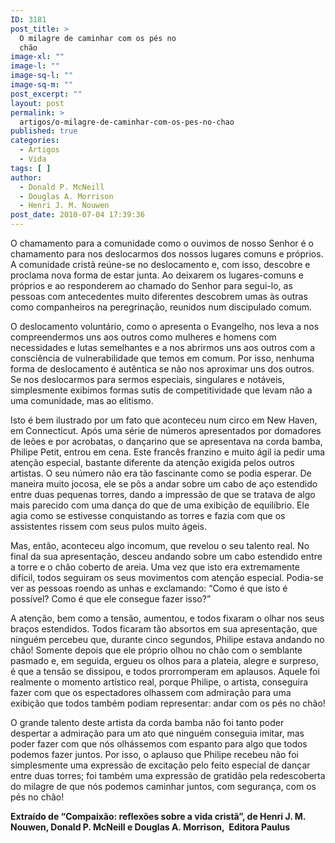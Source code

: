 ```yaml
---
ID: 3181
post_title: >
  O milagre de caminhar com os pés no
  chão
image-xl: ""
image-l: ""
image-sq-l: ""
image-sq-m: ""
post_excerpt: ""
layout: post
permalink: >
  artigos/o-milagre-de-caminhar-com-os-pes-no-chao
published: true
categories:
  - Artigos
  - Vida
tags: [ ]
author:
  - Donald P. McNeill
  - Douglas A. Morrison
  - Henri J. M. Nouwen
post_date: 2010-07-04 17:39:36
---
```

O chamamento para a comunidade como o ouvimos de nosso Senhor é o chamamento para nos deslocarmos dos nossos lugares comuns e próprios. A comunidade cristã reúne-se no deslocamento e, com isso, descobre e proclama nova forma de estar junta. Ao deixarem os lugares-comuns e próprios e ao responderem ao chamado do Senhor para segui-lo, as pessoas com antecedentes muito diferentes descobrem umas às outras como companheiros na peregrinação, reunidos num discipulado comum.

O deslocamento voluntário, como o apresenta o Evangelho, nos leva a nos compreendermos uns aos outros como mulheres e homens com necessidades e lutas semelhantes e a nos abrirmos uns aos outros com a consciência de vulnerabilidade que temos em comum. Por isso, nenhuma forma de deslocamento é autêntica se não nos aproximar uns dos outros. Se nos deslocarmos para sermos especiais, singulares e notáveis, simplesmente exibimos formas sutis de competitividade que levam não a uma comunidade, mas ao elitismo.

Isto é bem ilustrado por um fato que aconteceu num circo em New Haven, em Connecticut. Após uma série de números apresentados por domadores de leões e por acrobatas, o dançarino que se apresentava na corda bamba, Philipe Petit, entrou em cena. Este francês franzino e muito ágil ia pedir uma atenção especial, bastante diferente da atenção exigida pelos outros artistas. O seu número não era tão fascinante como se podia esperar. De maneira muito jocosa, ele se pôs a andar sobre um cabo de aço estendido entre duas pequenas torres, dando a impressão de que se tratava de algo mais parecido com uma dança do que de uma exibição de equilíbrio. Ele agia como se estivesse conquistando as torres e fazia com que os assistentes rissem com seus pulos muito ágeis.

Mas, então, aconteceu algo incomum, que revelou o seu talento real. No final da sua apresentação, desceu andando sobre um cabo estendido entre a torre e o chão coberto de areia. Uma vez que isto era extremamente difícil, todos seguiram os seus movimentos com atenção especial. Podia-se ver as pessoas roendo as unhas e exclamando: “Como é que isto é possível? Como é que ele consegue fazer isso?”

A atenção, bem como a tensão, aumentou, e todos fixaram o olhar nos seus braços estendidos. Todos ficaram tão absortos em sua apresentação, que ninguém percebeu que, durante cinco segundos, Philipe estava andando no chão! Somente depois que ele próprio olhou no chão com o semblante pasmado e, em seguida, ergueu os olhos para a plateia, alegre e surpreso, é que a tensão se dissipou, e todos prorromperam em aplausos. Aquele foi realmente o momento artístico real, porque Philipe, o artista, conseguira fazer com que os espectadores olhassem com admiração para uma exibição que todos também podiam representar: andar com os pés no chão!

O grande talento deste artista da corda bamba não foi tanto poder despertar a admiração para um ato que ninguém conseguia imitar, mas poder fazer com que nós olhássemos com espanto para algo que todos podemos fazer juntos. Por isso, o aplauso que Philipe recebeu não foi simplesmente uma expressão de excitação pelo feito especial de dançar entre duas torres; foi também uma expressão de gratidão pela redescoberta do milagre de que nós podemos caminhar juntos, com segurança, com os pés no chão!

<b>Extraído de “Compaixão: reflexões sobre a vida cristã”, de Henri J. M. Nouwen, Donald P. McNeill e Douglas A. Morrison,  Editora Paulus </b>